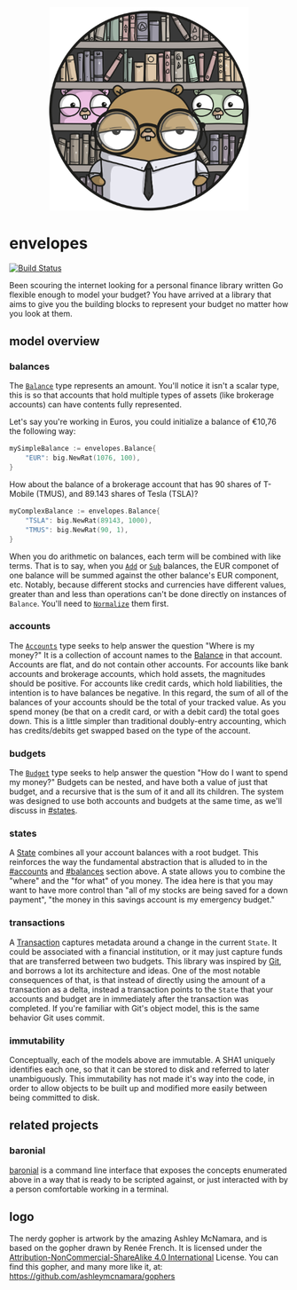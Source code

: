 <p align="center"><a href="./README.md#logo"><img src="https://github.com/ashleymcnamara/gophers/raw/4ddd92f3f0830f5d9a9eab50c410878249fe6515/NERDY.png" width="360"></a></p>

# envelopes
[![Build Status](https://travis-ci.org/marstr/envelopes.svg?branch=master)](https://travis-ci.org/marstr/envelopes)

Been scouring the internet looking for a personal finance library written Go flexible enough to model your budget? You
have arrived at a library that aims to give you the building blocks to represent your budget no matter how you look at
them.

## model overview

### balances

The [`Balance`](https://pkg.go.dev/github.com/marstr/envelopes?tab=doc#Balance) type represents an amount. You'll notice
it isn't a scalar type, this is so that accounts that hold multiple types of assets (like brokerage accounts) can have
contents fully represented.

Let's say you're working in Euros, you could initialize a balance of €10,76 the following way:

``` Go
mySimpleBalance := envelopes.Balance{
    "EUR": big.NewRat(1076, 100),
}
```

How about the balance of a brokerage account that has 90 shares of T-Mobile (TMUS), and 89.143 shares of Tesla (TSLA)?
 
``` Go
myComplexBalance := envelopes.Balance{
    "TSLA": big.NewRat(89143, 1000),
    "TMUS": big.NewRat(90, 1),
}
```

When you do arithmetic on balances, each term will be combined with like terms. That is to say, when you [`Add`](https://pkg.go.dev/github.com/marstr/envelopes?tab=doc#Balance.Add)
or [`Sub`](https://pkg.go.dev/github.com/marstr/envelopes?tab=doc#Balance.Sub) balances, the EUR componet of one balance 
will be summed against the other balance's EUR component, etc. Notably, because different stocks and currencies have
different values, greater than and less than operations can't be done directly on instances of `Balance`. You'll need to
[`Normalize`](https://pkg.go.dev/github.com/marstr/envelopes?tab=doc#Balance.Normalize) them first.

### accounts

The [`Accounts`](https://pkg.go.dev/github.com/marstr/envelopes?tab=doc#Accounts) type seeks to help answer the question
"Where is my money?" It is a collection of account names to the [Balance](#balances) in that account. Accounts are flat,
and do not contain other accounts. For accounts like bank accounts and brokerage accounts, which hold assets, the
magnitudes should be positive. For accounts like credit cards, which hold liabilities, the intention is to have balances
be negative. In this regard, the sum of all of the balances of your accounts should be the total of your tracked value.
As you spend money (be that on a credit card, or with a debit card) the total goes down. This is a little simpler than
traditional doubly-entry accounting, which has credits/debits get swapped based on the type of the account. 

### budgets

The [`Budget`](https://pkg.go.dev/github.com/marstr/envelopes?tab=doc#Budget) type seeks to help answer the question
"How do I want to spend my money?" Budgets can be nested, and have both a value of just that budget, and a recursive
that is the sum of it and all its children. The system was designed to use both accounts and budgets at the same time,
as we'll discuss in [#states](#states). 

### states

A [State](https://pkg.go.dev/github.com/marstr/envelopes?tab=doc#State) combines all your account balances with a root
budget. This reinforces the way the fundamental abstraction that is alluded to in the [#accounts](#accounts) and 
[#balances](#balances) section above. A state allows you to combine the "where" and the "for what" of you money. The
idea here is that you may want to have more control than "all of my stocks are being saved for a down payment",
"the money in this savings account is my emergency budget."

### transactions

A [Transaction](https://pkg.go.dev/github.com/marstr/envelopes?tab=doc#Transaction) captures metadata around a change in
the current `State`. It could be associated with a financial institution, or it may just capture funds that are 
transferred between two budgets. This library was inspired by [Git](https://git-scm.com), and borrows a lot its 
architecture and ideas. One of the most notable consequences of that, is that instead of directly using the amount of a
transaction as a delta, instead a transaction points to the `State` that your accounts and budget are in immediately 
after the transaction was completed. If you're familiar with Git's object model, this is the same behavior Git uses commit.

### immutability

Conceptually, each of the models above are immutable. A SHA1 uniquely identifies each one, so that it can be stored to
disk and referred to later unambiguously. This immutability has not made it's way into the code, in order to allow
objects to be built up and modified more easily between being committed to disk.

## related projects

### baronial
[baronial](https://github.com/marstr/baronial/tree/master/README.md) is a command line interface that exposes the 
concepts enumerated above in a way that is ready to be scripted against, or just interacted with by a person comfortable
working in a terminal.

## logo

The nerdy gopher is artwork by the amazing Ashley McNamara, and is based on the gopher drawn by Renée French. It is 
licensed under the [
Attribution-NonCommercial-ShareAlike 4.0 International](https://github.com/ashleymcnamara/gophers/blob/4ddd92f3f0830f5d9a9eab50c410878249fe6515/LICENSE)
License. You can find this gopher, and many more like it, at: https://github.com/ashleymcnamara/gophers 